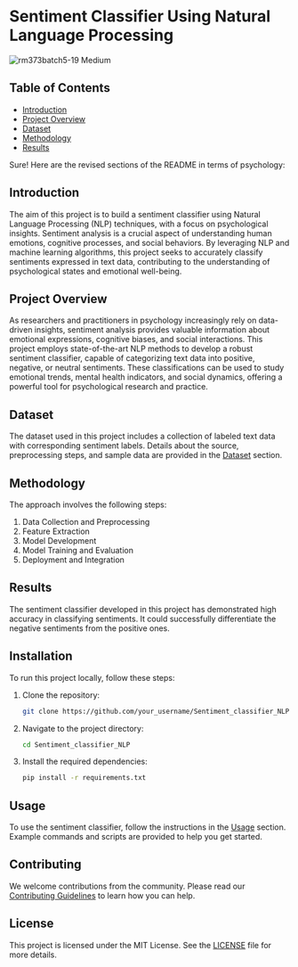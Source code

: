 # Sentiment Classifier Using Natural Language Processing
![rm373batch5-19 Medium](https://github.com/nshakhapur/Sentiment_classifier_NLP/assets/96770503/55a7750b-6e19-45cd-8be2-d6e0c56495b6)


## Table of Contents
- [Introduction](#introduction)
- [Project Overview](#project-overview)
- [Dataset](#dataset)
- [Methodology](#methodology)
- [Results](#results)

Sure! Here are the revised sections of the README in terms of psychology:

## Introduction
The aim of this project is to build a sentiment classifier using Natural Language Processing (NLP) techniques, with a focus on psychological insights. Sentiment analysis is a crucial aspect of understanding human emotions, cognitive processes, and social behaviors. By leveraging NLP and machine learning algorithms, this project seeks to accurately classify sentiments expressed in text data, contributing to the understanding of psychological states and emotional well-being.

## Project Overview
As researchers and practitioners in psychology increasingly rely on data-driven insights, sentiment analysis provides valuable information about emotional expressions, cognitive biases, and social interactions. This project employs state-of-the-art NLP methods to develop a robust sentiment classifier, capable of categorizing text data into positive, negative, or neutral sentiments. These classifications can be used to study emotional trends, mental health indicators, and social dynamics, offering a powerful tool for psychological research and practice.


## Dataset
The dataset used in this project includes a collection of labeled text data with corresponding sentiment labels. Details about the source, preprocessing steps, and sample data are provided in the [Dataset](path_to_dataset) section.

## Methodology
The approach involves the following steps:
1. Data Collection and Preprocessing
2. Feature Extraction
3. Model Development
4. Model Training and Evaluation
5. Deployment and Integration

## Results
The sentiment classifier developed in this project has demonstrated high accuracy in classifying sentiments. It could successfully differentiate the negative sentiments from the positive ones.

## Installation
To run this project locally, follow these steps:
1. Clone the repository:
   ```bash
   git clone https://github.com/your_username/Sentiment_classifier_NLP.git
   ```
2. Navigate to the project directory:
   ```bash
   cd Sentiment_classifier_NLP
   ```
3. Install the required dependencies:
   ```bash
   pip install -r requirements.txt
   ```

## Usage
To use the sentiment classifier, follow the instructions in the [Usage](path_to_usage) section. Example commands and scripts are provided to help you get started.

## Contributing
We welcome contributions from the community. Please read our [Contributing Guidelines](path_to_contributing_guidelines) to learn how you can help.

## License
This project is licensed under the MIT License. See the [LICENSE](path_to_license) file for more details.
